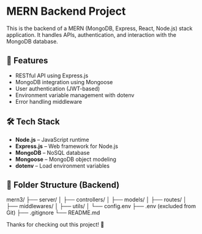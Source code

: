 # MERN Backend Project

This is the backend of a MERN (MongoDB, Express, React, Node.js) stack application. It handles APIs, authentication, and interaction with the MongoDB database.

## 🚀 Features

- RESTful API using Express.js
- MongoDB integration using Mongoose
- User authentication (JWT-based)
- Environment variable management with dotenv
- Error handling middleware

## 🛠 Tech Stack

- **Node.js** – JavaScript runtime
- **Express.js** – Web framework for Node.js
- **MongoDB** – NoSQL database
- **Mongoose** – MongoDB object modeling
- **dotenv** – Load environment variables

## 📁 Folder Structure (Backend)

mern3/
├── server/
│ ├── controllers/
│ ├── models/
│ ├── routes/
│ ├── middlewares/
│ ├── utils/
│ └── config.env
├── .env (excluded from Git)
├── .gitignore
└── README.md




Thanks for checking out this project! 🙌



